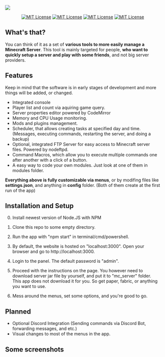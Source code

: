 <img src="https://i.ibb.co/vjfGSwM/banner.png" />
<p align="center">
    <a href="https://choosealicense.com/licenses/mit"><img src="https://img.shields.io/badge/License-MIT-green.svg" alt="MIT License" /></a>
    <a href="https://github.com/Blasstah/MCSM"><img src="https://img.shields.io/github/stars/Blasstah/MCSM" alt="MIT License" /></a>
    <a href="https://github.com/Blasstah/MCSM"><img src="https://img.shields.io/github/repo-size/Blasstah/MCSM" alt="MIT License" /></a>
    <a href="https://github.com/Blasstah/MCSM"><img src="https://img.shields.io/github/badge/tested_with-1.7.10 > newest-blue" alt="MIT License" /></a>
</p>

## What's that?
You can think of it as a set of **various tools to more easily manage a Minecraft Server**. This tool is mainly targeted for people, **who want to quickly setup a server and play with some friends**, and not big server providers.

## Features
Keep in mind that the software is in early stages of development and more things will be added, or changed.
- Integrated console
- Player list and count via aquiring game query.
- Server properties editor powered by CodeMirror
- Memory and CPU Usage monitoring.
- Mods and plugins management.
- Scheduler, that allows creating tasks at specified day and time. (Messages, executing commands, restarting the server, and doing a backup)
- Optional, integrated FTP Server for easy access to Minecraft server files. Powered by nodeftpd.
- Command Macros, which allow you to execute multiple commands one after another with a click of a button.
- A easy way to code your own modules. Just look at one of them in modules folder.

**Everything above is fully customizable via menus**, or by modifing files like **settings.json**, and anything in **config** folder.
(Both of them create at the first run of the app)

## Installation and Setup
0. Install newest version of Node.JS with NPM

1. Clone this repo to some empty directory.
2. Run the app with "npm start" in terminal/cmd/powershell.
3. By default, the website is hosted on "localhost:3000". Open your browser and go to http://localhost:3000.
4. Login to the panel. The default password is "admin".
5. Proceed with the instructions on the page. You however need to download server jar file by yourself, and put it to "mc_server" folder. This app does not download it for you. So get paper, fabric, or anything you want to use.
6. Mess around the menus, set some options, and you're good to go.

## Planned
- Optional Discord Integration (Sending commands via Discord Bot, forwarding messages, and etc.)
- Visual changes to most of the menus in the app.

## Some screenshots